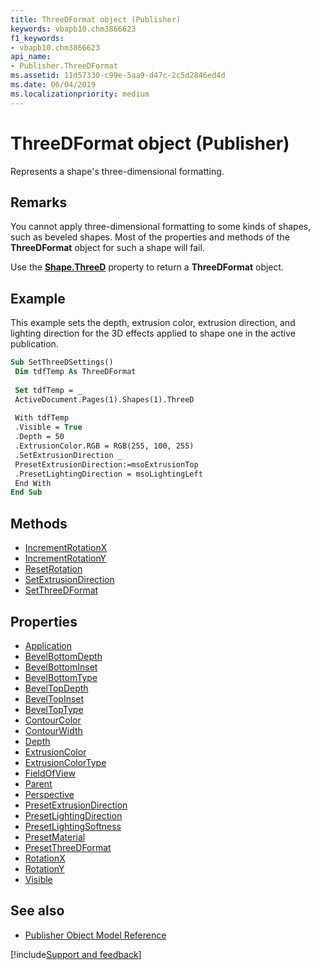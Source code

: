 ```yaml
---
title: ThreeDFormat object (Publisher)
keywords: vbapb10.chm3866623
f1_keywords:
- vbapb10.chm3866623
api_name:
- Publisher.ThreeDFormat
ms.assetid: 11d57330-c99e-5aa9-d47c-2c5d2846ed4d
ms.date: 06/04/2019
ms.localizationpriority: medium
---
```



# ThreeDFormat object (Publisher)

Represents a shape's three-dimensional formatting.
 


## Remarks

You cannot apply three-dimensional formatting to some kinds of shapes, such as beveled shapes. Most of the properties and methods of the **ThreeDFormat** object for such a shape will fail.
 
Use the **[Shape.ThreeD](Publisher.Shape.ThreeD.md)** property to return a **ThreeDFormat** object. 
 

## Example

This example sets the depth, extrusion color, extrusion direction, and lighting direction for the 3D effects applied to shape one in the active publication.

```vb
Sub SetThreeDSettings() 
 Dim tdfTemp As ThreeDFormat 
 
 Set tdfTemp = _ 
 ActiveDocument.Pages(1).Shapes(1).ThreeD 
 
 With tdfTemp 
 .Visible = True 
 .Depth = 50 
 .ExtrusionColor.RGB = RGB(255, 100, 255) 
 .SetExtrusionDirection _ 
 PresetExtrusionDirection:=msoExtrusionTop 
 .PresetLightingDirection = msoLightingLeft 
 End With 
End Sub
```


## Methods

- [IncrementRotationX](Publisher.ThreeDFormat.IncrementRotationX.md)
- [IncrementRotationY](Publisher.ThreeDFormat.IncrementRotationY.md)
- [ResetRotation](Publisher.ThreeDFormat.ResetRotation.md)
- [SetExtrusionDirection](Publisher.ThreeDFormat.SetExtrusionDirection.md)
- [SetThreeDFormat](Publisher.ThreeDFormat.SetThreeDFormat.md)

## Properties

- [Application](Publisher.ThreeDFormat.Application.md)
- [BevelBottomDepth](Publisher.threedformat.bevelbottomdepth.md)
- [BevelBottomInset](Publisher.threedformat.bevelbottominset.md)
- [BevelBottomType](Publisher.threedformat.bevelbottomtype.md)
- [BevelTopDepth](Publisher.threedformat.beveltopdepth.md)
- [BevelTopInset](Publisher.threedformat.beveltopinset.md)
- [BevelTopType](Publisher.threedformat.beveltoptype.md)
- [ContourColor](Publisher.threedformat.contourcolor.md)
- [ContourWidth](Publisher.threedformat.contourwidth.md)
- [Depth](Publisher.ThreeDFormat.Depth.md)
- [ExtrusionColor](Publisher.ThreeDFormat.ExtrusionColor.md)
- [ExtrusionColorType](Publisher.ThreeDFormat.ExtrusionColorType.md)
- [FieldOfView](Publisher.threedformat.fieldofview.md)
- [Parent](Publisher.ThreeDFormat.Parent.md)
- [Perspective](Publisher.ThreeDFormat.Perspective.md)
- [PresetExtrusionDirection](Publisher.ThreeDFormat.PresetExtrusionDirection.md)
- [PresetLightingDirection](Publisher.ThreeDFormat.PresetLightingDirection.md)
- [PresetLightingSoftness](Publisher.ThreeDFormat.PresetLightingSoftness.md)
- [PresetMaterial](Publisher.ThreeDFormat.PresetMaterial.md)
- [PresetThreeDFormat](Publisher.ThreeDFormat.PresetThreeDFormat.md)
- [RotationX](Publisher.ThreeDFormat.RotationX.md)
- [RotationY](Publisher.ThreeDFormat.RotationY.md)
- [Visible](Publisher.ThreeDFormat.Visible.md)

## See also

- [Publisher Object Model Reference](overview/publisher/object-model.md)



[!include[Support and feedback](~/includes/feedback-boilerplate.md)]